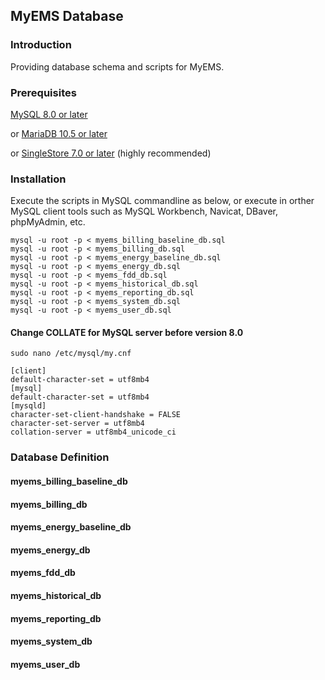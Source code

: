 ## MyEMS Database

### Introduction

Providing database schema and scripts for MyEMS.


### Prerequisites
 [MySQL 8.0 or later](https://www.mysql.com/)

 or [MariaDB 10.5 or later](https://mariadb.org/)
 
 or [SingleStore 7.0 or later](https://www.singlestore.com/) (highly recommended)


### Installation

Execute the scripts in MySQL commandline as below, or execute in orther MySQL client tools such as MySQL Workbench, Navicat, DBaver, phpMyAdmin, etc.
```
mysql -u root -p < myems_billing_baseline_db.sql
mysql -u root -p < myems_billing_db.sql
mysql -u root -p < myems_energy_baseline_db.sql
mysql -u root -p < myems_energy_db.sql
mysql -u root -p < myems_fdd_db.sql
mysql -u root -p < myems_historical_db.sql
mysql -u root -p < myems_reporting_db.sql
mysql -u root -p < myems_system_db.sql
mysql -u root -p < myems_user_db.sql
```

#### Change COLLATE for MySQL server before version 8.0
```
sudo nano /etc/mysql/my.cnf
```
```
[client]
default-character-set = utf8mb4
[mysql]
default-character-set = utf8mb4
[mysqld]
character-set-client-handshake = FALSE
character-set-server = utf8mb4
collation-server = utf8mb4_unicode_ci
```

### Database Definition

#### myems_billing_baseline_db

#### myems_billing_db

#### myems_energy_baseline_db

#### myems_energy_db

#### myems_fdd_db

#### myems_historical_db

#### myems_reporting_db

#### myems_system_db

#### myems_user_db
